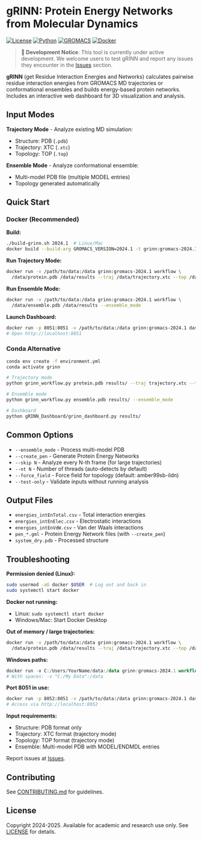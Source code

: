 # gRINN: Protein Energy Networks from Molecular Dynamics

[![License](https://img.shields.io/badge/License-Custom-blue.svg)](LICENSE)
[![Python](https://img.shields.io/badge/Python-3.10-brightgreen.svg)](https://python.org)
[![GROMACS](https://img.shields.io/badge/GROMACS-2020.7--2025.2-orange.svg)](https://www.gromacs.org/)
[![Docker](https://img.shields.io/badge/Docker-Ready-blue.svg)](https://www.docker.com/)

> **🚧 Development Notice**: This tool is currently under active development. We welcome users to test gRINN and report any issues they encounter in the [Issues](../../issues) section.

**gRINN** (get Residue Interaction Energies and Networks) calculates pairwise residue interaction energies from GROMACS MD trajectories or conformational ensembles and builds energy-based protein networks. Includes an interactive web dashboard for 3D visualization and analysis.

## Input Modes

**Trajectory Mode** - Analyze existing MD simulation:
- Structure: PDB (`.pdb`)
- Trajectory: XTC (`.xtc`)
- Topology: TOP (`.top`)

**Ensemble Mode** - Analyze conformational ensemble:
- Multi-model PDB file (multiple MODEL entries)
- Topology generated automatically

## Quick Start

### Docker (Recommended)

**Build:**
```bash
./build-grinn.sh 2024.1  # Linux/Mac
docker build --build-arg GROMACS_VERSION=2024.1 -t grinn:gromacs-2024.1 .  # Windows
```

**Run Trajectory Mode:**
```bash
docker run -v /path/to/data:/data grinn:gromacs-2024.1 workflow \
  /data/protein.pdb /data/results --traj /data/trajectory.xtc --top /data/topology.top
```

**Run Ensemble Mode:**
```bash
docker run -v /path/to/data:/data grinn:gromacs-2024.1 workflow \
  /data/ensemble.pdb /data/results --ensemble_mode
```

**Launch Dashboard:**
```bash
docker run -p 8051:8051 -v /path/to/data:/data grinn:gromacs-2024.1 dashboard /data/results
# Open http://localhost:8051
```

### Conda Alternative

```bash
conda env create -f environment.yml
conda activate grinn

# Trajectory mode
python grinn_workflow.py protein.pdb results/ --traj trajectory.xtc --top topology.top

# Ensemble mode
python grinn_workflow.py ensemble.pdb results/ --ensemble_mode

# Dashboard
python gRINN_Dashboard/grinn_dashboard.py results/
```

## Common Options

- `--ensemble_mode` - Process multi-model PDB
- `--create_pen` - Generate Protein Energy Networks
- `--skip N` - Analyze every N-th frame (for large trajectories)
- `--nt N` - Number of threads (auto-detects by default)
- `--force_field` - Force field for topology (default: amber99sb-ildn)
- `--test-only` - Validate inputs without running analysis

## Output Files

- `energies_intEnTotal.csv` - Total interaction energies
- `energies_intEnElec.csv` - Electrostatic interactions  
- `energies_intEnVdW.csv` - Van der Waals interactions
- `pen_*.gml` - Protein Energy Network files (with `--create_pen`)
- `system_dry.pdb` - Processed structure

## Troubleshooting

**Permission denied (Linux):**
```bash
sudo usermod -aG docker $USER  # Log out and back in
sudo systemctl start docker
```

**Docker not running:**
- Linux: `sudo systemctl start docker`
- Windows/Mac: Start Docker Desktop

**Out of memory / large trajectories:**
```bash
docker run -v /path/to/data:/data grinn:gromacs-2024.1 workflow \
  /data/protein.pdb /data/results --traj /data/trajectory.xtc --top /data/topology.top --skip 10
```

**Windows paths:**
```powershell
docker run -v C:/Users/YourName/data:/data grinn:gromacs-2024.1 workflow ...
# With spaces: -v "C:/My Data":/data
```

**Port 8051 in use:**
```bash
docker run -p 8052:8051 -v /path/to/data:/data grinn:gromacs-2024.1 dashboard /data/results
# Access via http://localhost:8052
```

**Input requirements:**
- Structure: PDB format only
- Trajectory: XTC format (trajectory mode)
- Topology: TOP format (trajectory mode)
- Ensemble: Multi-model PDB with MODEL/ENDMDL entries

Report issues at [Issues](../../issues).

## Contributing

See [CONTRIBUTING.md](../grinn-ismb-2025/CONTRIBUTING.md) for guidelines.

## License

Copyright 2024-2025. Available for academic and research use only. See [LICENSE](LICENSE) for details.

